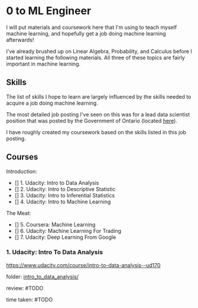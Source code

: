 # 0 to ML Engineer

I will put materials and coursework here that I'm using to teach myself machine
learning, and hopefully get a job doing machine learning afterwards!

I've already brushed up on Linear Algebra, Probability, and Calculus before I
started learning the following materials. All three of these topics are fairly
important in machine learning.

## Skills

The list of skills I hope to learn are largely influenced by the skills
needed to acquire a job doing machine learning.

The most detailed job posting I've seen on this was for a lead data scientist
position that was posted by the Government of Ontario (located [here](lead_data_scientist_job_posting.pdf)).

I have roughly created my coursework based on the skills listed in this job posting.

## Courses

Introduction:

- [] 1. Udacity: Intro to Data Analysis
- [] 2. Udacity: Intro to Descriptive Statistic
- [] 3. Udacity: Intro to Inferential Statistics
- [] 4. Udacity: Intro to Machine Learning

The Meat:

- [] 5. Coursera: Machine Learning
- [] 6. Udacity: Machine Learning For Trading
- [] 7. Udacity: Deep Learning From Google

### 1. Udacity: Intro To Data Analysis

https://www.udacity.com/course/intro-to-data-analysis--ud170

folder: [intro\_to\_data_analysis/](intro_to_data_analysis/)

review: #TODO

time taken: #TODO

